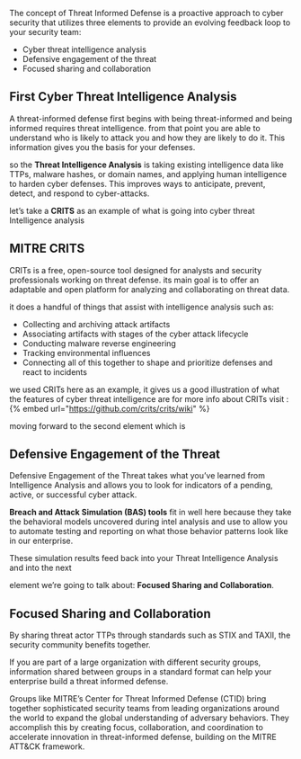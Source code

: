 The concept of Threat Informed Defense is a proactive approach to cyber security that utilizes three elements to provide an evolving feedback loop to your security team:

- Cyber threat intelligence analysis
- Defensive engagement of the threat
- Focused sharing and collaboration

## **First Cyber Threat Intelligence Analysis**

A threat-informed defense first begins with being threat-informed and being informed requires threat intelligence. from that point you are able to understand who is likely to attack you and how they are likely to do it. This information gives you the basis for your defenses.

so the **Threat Intelligence Analysis** is taking existing intelligence data like TTPs, malware hashes, or domain names, and applying human intelligence to harden cyber defenses. This improves ways to anticipate, prevent, detect, and respond to cyber-attacks.

let’s take a **CRITS** as an example of what is going into cyber threat Intelligence analysis

## **MITRE CRITS**

CRITs is a free, open-source tool designed for analysts and security professionals working on threat defense. its main goal is to offer an adaptable and open platform for analyzing and collaborating on threat data.

it does a handful of things that assist with intelligence analysis such as:

- Collecting and archiving attack artifacts
- Associating artifacts with stages of the cyber attack lifecycle
- Conducting malware reverse engineering
- Tracking environmental influences
- Connecting all of this together to shape and prioritize defenses and react to incidents

we used CRITs here as an example, it gives us a good illustration of what the features of cyber threat intelligence are for more info about CRITs visit : {% embed url="https://github.com/crits/crits/wiki" %}


moving forward to the second element which is
## **Defensive Engagement of the Threat**

Defensive Engagement of the Threat takes what you’ve learned from Intelligence Analysis and allows you to look for indicators of a pending, active, or successful cyber attack.

**Breach and Attack Simulation (BAS) tools** fit in well here because they take the behavioral models uncovered during intel analysis and use to allow you to automate testing and reporting on what those behavior patterns look like in our enterprise.

These simulation results feed back into your Threat Intelligence Analysis and into the next

element we’re going to talk about: **Focused Sharing and Collaboration**.

## **Focused Sharing and Collaboration**

By sharing threat actor TTPs through standards such as STIX and TAXII, the security community benefits together.

If you are part of a large organization with different security groups, information shared between groups in a standard format can help your enterprise build a threat informed defense.

Groups like MITRE’s Center for Threat Informed Defense (CTID) bring together sophisticated security teams from leading organizations around the world to expand the global understanding of adversary behaviors. They accomplish this by creating focus, collaboration, and coordination to accelerate innovation in threat-informed defense, building on the MITRE ATT&CK framework.